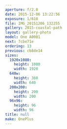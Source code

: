 ```yaml
---
aperture: f/2.0
date: 2015-12-06 13:22:56
exposure: 1/610
file: IMG_20151206_132255
gallery: 2015-coastal-path
layout: gallery-photo
model: One A0001
next: 7cbe71e
ordering: 13
previous: cb8de14
sizes:
  1920x1080:
    height: 1080
    width: 1920
  640w:
    height: 360
    width: 640
  200x200:
    height: 200
    width: 200
  96x96:
    height: 96
    width: 96
title: null
make: OnePlus
---
```

